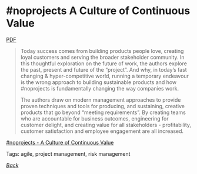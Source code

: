 # #noprojects A Culture of Continuous Value

[PDF](../../docs/noprojects-a-culture-of-continuous-value.pdf)

> Today success comes from building products people love, creating loyal customers and serving the broader stakeholder community.  In this thoughtful exploration on the future of work, the authors explore the past, present and future of the “project”. And why, in today’s fast changing & hyper-competitive world, running a temporary endeavour is the wrong approach to building sustainable products and how #noprojects is fundamentally changing the way companies work.
>
> The authors draw on modern management approaches to provide proven techniques and tools for producing, and sustaining, creative products that go beyond “meeting requirements”. By creating teams who are accountable for business outcomes, engineering for customer delight, and creating value for all stakeholders - profitability, customer satisfaction and employee engagement are all increased.

[#noprojects - A Culture of Continuous Value](https://www.infoq.com/minibooks/noprojects-value-culture)

Tags: agile, project management, risk management

[_Back_](../README.md)
